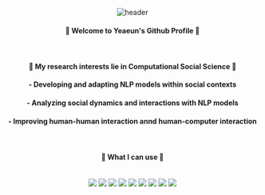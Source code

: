 <div align="center"> 
  
![header](https://capsule-render.vercel.app/api?color=gradient&customColorList=0,2,2,5,30&type=waving&text=DATA_and_SOCIETY)

#### :cactus: Welcome to Yeaeun's Github Profile :cactus:  
<br/>

####  :page_with_curl: My research interests lie in Computational Social Science :page_with_curl:
#### - Developing and adapting NLP models within social contexts
#### - Analyzing social dynamics and interactions with NLP models
#### - Improving human-human interaction annd human-computer interaction

<br/>

####  :lemon: What I can use  :lemon:
  
 <br/>
 
<img src="https://img.shields.io/badge/Python-3776AB?style=for-the-badge&logo=python&logoColor=white"/>  
<img src="https://img.shields.io/badge/C++-00599C?style=for-the-badge&logo=cplusplus&logoColor=white"/>  
<img src="https://img.shields.io/badge/R-276DC3?style=for-the-badge&logo=R&logoColor=white"/>  
<img src="https://img.shields.io/badge/PyTorch-EE4C2C?style=for-the-badge&logo=pytorch&logoColor=white"/> 
<img src="https://img.shields.io/badge/MySQL-4479A1?style=for-the-badge&logo=MySQL&logoColor=white">
<img src="https://img.shields.io/badge/github-181717?style=for-the-badge&logo=github&logoColor=white">
<img src="https://img.shields.io/badge/VSCode-007ACC?style=for-the-badge&logo=VisualStudioCode&logoColor=white">
<img src="https://img.shields.io/badge/Jupyter-F37626?style=for-the-badge&logo=jupyter&logoColor=white">
<img src="https://img.shields.io/badge/Tableau-E97627?style=for-the-badge&logo=tableau&logoColor=white">

</div>
